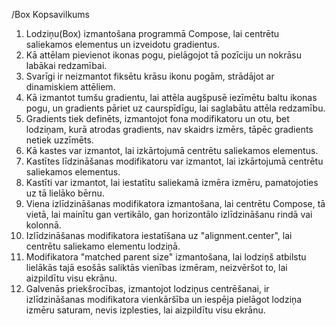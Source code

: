 /Box
Kopsavilkums
1. Lodziņu(Box) izmantošana programmā Compose, lai centrētu saliekamos elementus un izveidotu gradientus.
2. Kā attēlam pievienot ikonas pogu, pielāgojot tā pozīciju un nokrāsu labākai redzamībai.
3. Svarīgi ir neizmantot fiksētu krāsu ikonu pogām, strādājot ar dinamiskiem attēliem.
4. Kā izmantot tumšu gradientu, lai attēla augšpusē iezīmētu baltu ikonas pogu, un gradients pāriet uz caurspīdīgu, lai saglabātu attēla redzamību.
5. Gradients tiek definēts, izmantojot fona modifikatoru un otu, bet lodziņam, kurā atrodas gradients, nav skaidrs izmērs, tāpēc gradients netiek uzzīmēts.
6. Kā kastes var izmantot, lai izkārtojumā centrētu saliekamos elementus.
7. Kastītes līdzināšanas modifikatoru var izmantot, lai izkārtojumā centrētu saliekamos elementus.
8. Kastīti var izmantot, lai iestatītu saliekamā izmēra izmēru, pamatojoties uz tā lielāko bērnu.
9. Viena izlīdzināšanas modifikatora izmantošana, lai centrētu Compose, tā vietā, lai mainītu gan vertikālo, gan horizontālo izlīdzināšanu rindā vai kolonnā.
10. Izlīdzināšanas modifikatora iestatīšana uz "alignment.center", lai centrētu saliekamo elementu lodziņā.
11. Modifikatora "matched parent size" izmantošana, lai lodziņš atbilstu lielākās tajā esošās saliktās vienības izmēram, neizvēršot to, lai aizpildītu visu ekrānu.
12. Galvenās priekšrocības, izmantojot lodziņus centrēšanai, ir izlīdzināšanas modifikatora vienkāršība un iespēja pielāgot lodziņa izmēru saturam, nevis izplesties, lai aizpildītu visu ekrānu.
